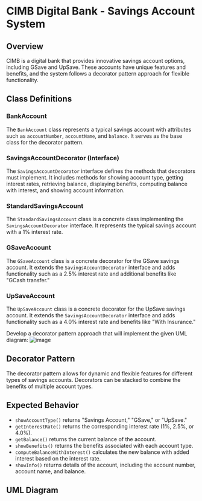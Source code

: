 # CIMB Digital Bank - Savings Account System

## Overview

CIMB is a digital bank that provides innovative savings account options, including GSave and UpSave. These accounts have unique features and benefits, and the system follows a decorator pattern approach for flexible functionality.

## Class Definitions

### BankAccount
The `BankAccount` class represents a typical savings account with attributes such as `accountNumber`, `accountName`, and `balance`. It serves as the base class for the decorator pattern.

### SavingsAccountDecorator (Interface)
The `SavingsAccountDecorator` interface defines the methods that decorators must implement. It includes methods for showing account type, getting interest rates, retrieving balance, displaying benefits, computing balance with interest, and showing account information.

### StandardSavingsAccount
The `StandardSavingsAccount` class is a concrete class implementing the `SavingsAccountDecorator` interface. It represents the typical savings account with a 1% interest rate.

### GSaveAccount
The `GSaveAccount` class is a concrete decorator for the GSave savings account. It extends the `SavingsAccountDecorator` interface and adds functionality such as a 2.5% interest rate and additional benefits like "GCash transfer."

### UpSaveAccount
The `UpSaveAccount` class is a concrete decorator for the UpSave savings account. It extends the `SavingsAccountDecorator` interface and adds functionality such as a 4.0% interest rate and benefits like "With Insurance."

Develop a decorator pattern approach that will implement the given UML diagram:
![image](https://github.com/ariessalvador/Software-Engineering-1-Projects/assets/142958841/f86725c2-0adc-4a1c-8224-937d7314118a)

## Decorator Pattern

The decorator pattern allows for dynamic and flexible features for different types of savings accounts. Decorators can be stacked to combine the benefits of multiple account types.

## Expected Behavior

- `showAccountType()` returns "Savings Account," "GSave," or "UpSave."
- `getInterestRate()` returns the corresponding interest rate (1%, 2.5%, or 4.0%).
- `getBalance()` returns the current balance of the account.
- `showBenefits()` returns the benefits associated with each account type.
- `computeBalanceWithInterest()` calculates the new balance with added interest based on the interest rate.
- `showInfo()` returns details of the account, including the account number, account name, and balance.

## UML Diagram




